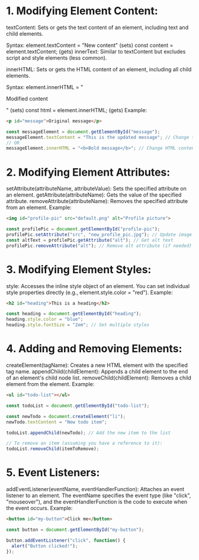 # 1. Modifying Element Content:

textContent: Sets or gets the text content of an element, including text and child elements.

Syntax: element.textContent = "New content" (sets) const content = element.textContent; (gets)
innerText: Similar to textContent but excludes script and style elements (less common).

innerHTML: Sets or gets the HTML content of an element, including all child elements.

Syntax: element.innerHTML = "<p>Modified content</p>" (sets) const html = element.innerHTML; (gets)
Example:

```HTML
<p id="message">Original message</p>
```
```JavaScript
const messageElement = document.getElementById("message");
messageElement.textContent = "This is the updated message"; // Change text content
// OR
messageElement.innerHTML = "<b>Bold message</b>"; // Change HTML content (including formatting)
```

# 2. Modifying Element Attributes:

setAttribute(attributeName, attributeValue): Sets the specified attribute on an element.
getAttribute(attributeName): Gets the value of the specified attribute.
removeAttribute(attributeName): Removes the specified attribute from an element.
Example:

```HTML
<img id="profile-pic" src="default.png" alt="Profile picture">
```
```JavaScript
const profilePic = document.getElementById("profile-pic");
profilePic.setAttribute("src", "new_profile_pic.jpg"); // Update image source
const altText = profilePic.getAttribute("alt"); // Get alt text
profilePic.removeAttribute("alt"); // Remove alt attribute (if needed)
```

# 3. Modifying Element Styles:

style: Accesses the inline style object of an element. You can set individual style properties directly (e.g., element.style.color = "red").
Example:

```HTML
<h2 id="heading">This is a heading</h2>
```
```JavaScript
const heading = document.getElementById("heading");
heading.style.color = "blue";
heading.style.fontSize = "2em"; // Set multiple styles
```

# 4. Adding and Removing Elements:

createElement(tagName): Creates a new HTML element with the specified tag name.
appendChild(childElement): Appends a child element to the end of an element's child node list.
removeChild(childElement): Removes a child element from the element.
Example:

```HTML
<ul id="todo-list"></ul>
```

```JavaScript
const todoList = document.getElementById("todo-list");

const newTodo = document.createElement("li");
newTodo.textContent = "New todo item";

todoList.appendChild(newTodo); // Add the new item to the list

// To remove an item (assuming you have a reference to it):
todoList.removeChild(itemToRemove);
```

# 5. Event Listeners:

addEventListener(eventName, eventHandlerFunction): Attaches an event listener to an element. The eventName specifies the event type (like "click", "mouseover"), and the eventHandlerFunction is the code to execute when the event occurs.
Example:

```HTML
<button id="my-button">Click me</button>
```

```JavaScript
const button = document.getElementById("my-button");

button.addEventListener("click", function() {
  alert("Button clicked!");
});
```
